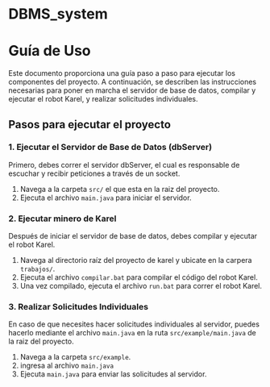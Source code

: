 # DBMS_system

# Guía de Uso

Este documento proporciona una guía paso a paso para ejecutar los componentes del proyecto. A continuación, se describen las instrucciones necesarias para poner en marcha el servidor de base de datos, compilar y ejecutar el robot Karel, y realizar solicitudes individuales.

## Pasos para ejecutar el proyecto

### 1. Ejecutar el Servidor de Base de Datos (dbServer)

Primero, debes correr el servidor dbServer, el cual es responsable de escuchar y recibir peticiones a través de un socket.

1. Navega a la carpeta `src/` el que esta en la raiz del proyecto.
2. Ejecuta el archivo `main.java` para iniciar el servidor.

### 2. Ejecutar minero de Karel

Después de iniciar el servidor de base de datos, debes compilar y ejecutar el robot Karel.

1. Navega al directorio raíz del proyecto de karel y ubicate en la carpera `trabajos/`.
2. Ejecuta el archivo `compilar.bat` para compilar el código del robot Karel.
3. Una vez compilado, ejecuta el archivo `run.bat` para correr el robot Karel.

### 3. Realizar Solicitudes Individuales

En caso de que necesites hacer solicitudes individuales al servidor, puedes hacerlo mediante el archivo `main.java` en la ruta `src/example/main.java` de la raiz del proyecto.

1. Navega a la carpeta `src/example`.
2. ingresa al archivo `main.java`
3. Ejecuta `main.java` para enviar las solicitudes al servidor.
